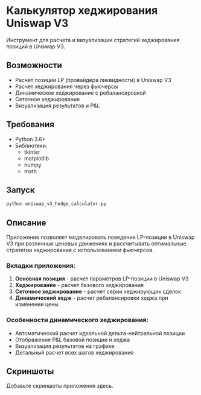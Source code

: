 # Калькулятор хеджирования Uniswap V3

Инструмент для расчета и визуализации стратегий хеджирования позиций в Uniswap V3.

## Возможности

- Расчет позиции LP (провайдера ликвидности) в Uniswap V3
- Расчет хеджирования через фьючерсы
- Динамическое хеджирование с ребалансировкой
- Сеточное хеджирование
- Визуализация результатов и P&L

## Требования

- Python 3.6+
- Библиотеки:
  - tkinter
  - matplotlib
  - numpy
  - math

## Запуск

```bash
python uniswap_v3_hedge_calculator.py
```

## Описание

Приложение позволяет моделировать поведение LP-позиции в Uniswap V3 при различных ценовых движениях и рассчитывать оптимальные стратегии хеджирования с использованием фьючерсов.

### Вкладки приложения:

1. **Основная позиция** - расчет параметров LP-позиции в Uniswap V3
2. **Хеджирование** - расчет базового хеджирования
3. **Сеточное хеджирование** - расчет серии хеджирующих сделок
4. **Динамический хедж** - расчет ребалансировки хеджа при изменении цены

### Особенности динамического хеджирования:

- Автоматический расчет идеальной дельта-нейтральной позиции
- Отображение P&L базовой позиции и хеджа
- Визуализация результатов на графике
- Детальный расчет всех шагов хеджирования

## Скриншоты

Добавьте скриншоты приложения здесь.
